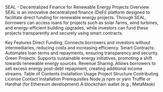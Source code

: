 SEAL - Decentralized Finance for Renewable Energy Projects
Overview
SEAL is an innovative decentralized finance (DeFi) platform designed to facilitate direct funding for renewable energy projects. Through SEAL, borrowers can access loans for projects such as solar farms, wind turbines, and energy-efficient building upgrades, while investors can fund these projects transparently and securely using smart contracts.

Key Features
Direct Funding: Connects borrowers and investors without intermediaries, reducing costs and increasing efficiency.
Smart Contracts: Automates loan terms and repayments, ensuring transparency and security.
Green Projects: Supports sustainable energy initiatives, promoting a shift towards renewable energy sources.
Revenue Sharing: Allows borrowers to sell excess energy post-debt repayment, creating additional income streams.
Table of Contents
Installation
Usage
Project Structure
Contributing
License
Contact
Installation
Prerequisites
Node.js
npm or yarn
Truffle or Hardhat (for Ethereum development)
A blockchain wallet (e.g., MetaMask)

